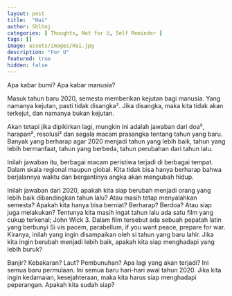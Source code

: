 ```yaml
---
layout: post
title:  "Hai"
author: Shlhnj
categories: [ Thoughts, Not for U, Self Reminder ]
tags: []
image: assets/images/Hai.jpg
description: "For U"
featured: true
hidden: false
---
```


Apa kabar bumi? Apa kabar manusia?

Masuk tahun baru 2020, semesta memberikan kejutan bagi manusia. Yang namanya kejutan, pasti tidak disangka². Jika disangka, maka kita tidak akan terkejut, dan namanya bukan kejutan. 
 
Akan tetapi jika dipikirkan lagi, mungkin ini adalah jawaban dari doa², harapan², resolusi² dan segala macam prasangka tentang tahun yang baru. Banyak yang berharap agar 2020 menjadi tahun yang lebih baik, tahun yang lebih bermanfaat, tahun yang berbeda, tahun perubahan dari tahun lalu. 
 
Inilah jawaban itu, berbagai macam peristiwa terjadi di berbagai tempat. Dalam skala regional maupun global. Kita tidak bisa hanya berharap bahwa berjalannya waktu dan bergantinya angka akan mengubah hidup. 
 
Inilah jawaban dari 2020, apakah kita siap berubah menjadi orang yang lebih baik dibandingkan tahun lalu? Atau masih tetap menyalahkan semesta? Apakah kita hanya bisa berniat? Berharap? Berdoa? Atau siap juga melakukan? Tentunya kita masih ingat tahun lalu ada satu film yang cukup terkenal; John Wick 3. Dalam film tersebut ada sebuah pepatah latin yang berbunyi Si vis pacem, parabellum, if you want peace, prepare for war. Kiranya, inilah yang ingin disampaikan oleh si tahun yang baru lahir. Jika kita ingin berubah menjadi lebih baik, apakah kita siap menghadapi yang lebih buruk?

Banjir? Kebakaran? Laut? Pembunuhan?  Apa lagi yang akan terjadi? Ini semua baru permulaan. Ini semua baru hari-hari awal tahun 2020.
Jika kita ingin kedamaian, kesejahteraan, maka kita harus siap menghadapi peperangan. Apakah kita sudah siap?
